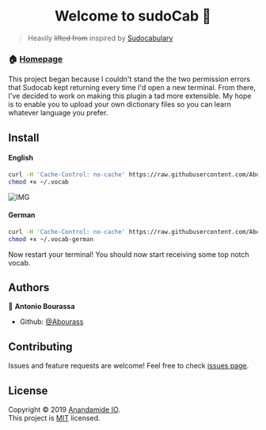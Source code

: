 <h1 align="center">Welcome to sudoCab 👋 </h1>

> Heavily ~~lifted from~~ inspired by [Sudocabulary](https://github.com/badarsh2/Sudocabulary)


### 🏠 [Homepage](https://github.com/Abourass/sudoCab)

This project began because I couldn't stand the the two permission errors that Sudocab kept returning every time I'd open a new terminal. From there, I've decided to work on making this plugin a tad more extensible. My hope is to enable you to upload your own dictionary files so you can learn whatever language you prefer.

## Install
#### English
```bash
curl -H 'Cache-Control: no-cache' https://raw.githubusercontent.com/Abourass/sudoCab/master/script.sh | bash
chmod +x ~/.vocab
```

![IMG](https://i.imgur.com/8siWx3l.png)
#### German
```bash
curl -H 'Cache-Control: no-cache' https://raw.githubusercontent.com/Abourass/sudoCab/master/german-script.sh | bash
chmod +x ~/.vocab-german
```

Now restart your terminal! You should now start receiving some top notch vocab.


## Authors

👤 **Antonio Bourassa**

* Github: [@Abourass](https://github.com/Abourass)

##  Contributing

Issues and feature requests are welcome! Feel free to check [issues page](https://github.com/Abourass/sudoCab/issues).

##  License

Copyright © 2019 [Anandamide IO](https://github.com/anandamideio).<br />
This project is [MIT](https://github.com/Abourass/sudoCab/master/LICENSE) licensed.
